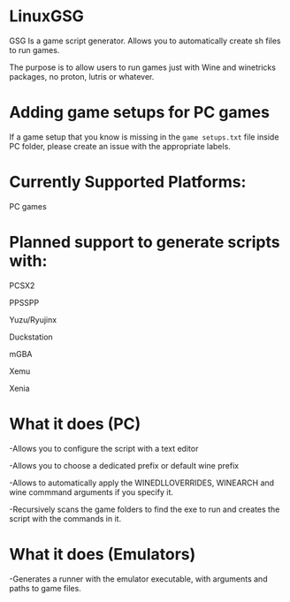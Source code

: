 # LinuxGSG
GSG Is a game script  generator. Allows you to automatically create sh files to run games.

The purpose is to allow users to run games just with Wine and winetricks packages, no proton, lutris or whatever.

# Adding game setups for PC games

If a game setup that you know is missing in the `game setups.txt` file inside PC folder, please create an issue with the appropriate labels.


# Currently Supported Platforms:

PC games

# Planned support to generate scripts with:

PCSX2

PPSSPP

Yuzu/Ryujinx

Duckstation

mGBA

Xemu

Xenia


# What it does (PC)

-Allows you to configure the script with a text editor

-Allows you to choose a dedicated prefix or default wine prefix

-Allows to automatically apply the WINEDLLOVERRIDES, WINEARCH and wine commmand arguments if you specify it.

-Recursively scans the game folders to find the exe to run and creates the script with the commands in it.

# What it does (Emulators)

-Generates a runner with the emulator executable, with arguments and paths to game files.
